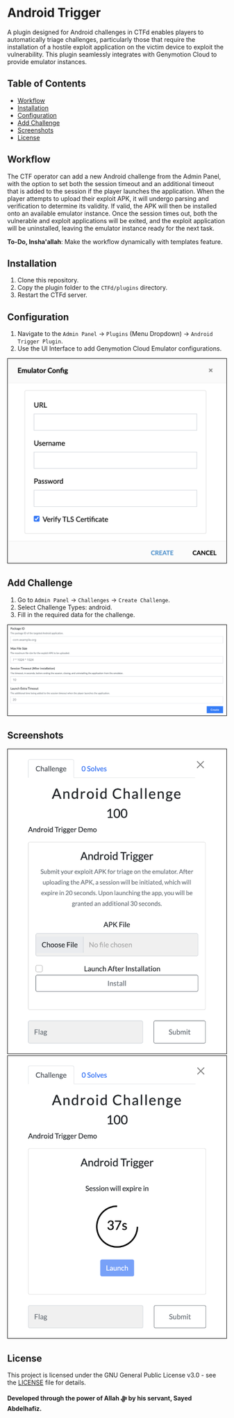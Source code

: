 # Android Trigger
A plugin designed for Android challenges in CTFd enables players to automatically triage challenges, particularly those that require the installation of a hostile exploit application on the victim device to exploit the vulnerability. This plugin seamlessly integrates with Genymotion Cloud to provide emulator instances.

## Table of Contents
- [Workflow](#workflow)
- [Installation](#installation)
- [Configuration](#configuration)
- [Add Challenge](#add-challenge)
- [Screenshots](#screenshots)
- [License](#license)


## Workflow
The CTF operator can add a new Android challenge from the Admin Panel, with the option to set both the session timeout and an additional timeout that is added to the session if the player launches the application. When the player attempts to upload their exploit APK, it will undergo parsing and verification to determine its validity. If valid, the APK will then be installed onto an available emulator instance. Once the session times out, both the vulnerable and exploit applications will be exited, and the exploit application will be uninstalled, leaving the emulator instance ready for the next task.

**To-Do, Insha'allah**: Make the workflow dynamically with templates feature.

## Installation
1. Clone this repository.
2. Copy the plugin folder to the `CTFd/plugins` directory.
3. Restart the CTFd server.

## Configuration
1. Navigate to the `Admin Panel` -> `Plugins` (Menu Dropdown) -> `Android Trigger Plugin`.
2. Use the UI Interface to add Genymotion Cloud Emulator configurations.

<img src="imgs/emulator_config.png" alt="Emulator Config" style="border: 1px solid black;">

## Add Challenge
1. Go to `Admin Panel` -> `Challenges` -> `Create Challenge`.
2. Select Challenge Types: android.
3. Fill in the required data for the challenge.

<img src="imgs/challenge_data.png" alt="Required data for auto-trigger" style="border: 1px solid black;">

## Screenshots
<img src="imgs/challenge_modal_1.png" alt="Required data for auto-trigger" style="border: 1px solid black;">
<img src="imgs/challenge_modal_2.png" alt="Required data for auto-trigger" style="border: 1px solid black;">

## License

This project is licensed under the GNU General Public License v3.0 - see the [LICENSE](LICENSE) file for details.

**Developed through the power of Allah ﷻ by his servant, Sayed Abdelhafiz.**